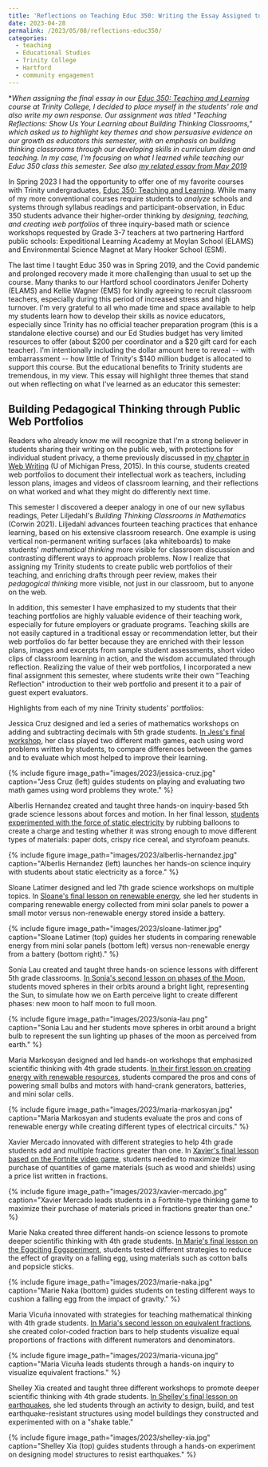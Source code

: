 ```yaml
---
title: 'Reflections on Teaching Educ 350: Writing the Essay Assigned to My Teaching & Learning Students'
date: 2023-04-28
permalink: /2023/05/08/reflections-educ350/
categories:
  - teaching
  - Educational Studies
  - Trinity College
  - Hartford
  - community engagement
---
```

**When assigning the final essay in our [Educ 350: Teaching and Learning](https://jackdougherty.org/educ350) course at Trinity College, I decided to place myself in the students' role and also write my own response. Our assignment was titled "Teaching Reflections: Show Us Your Learning about Building Thinking Classrooms," which asked us to highlight key themes and show persuasive evidence on our growth as educators this semester, with an emphasis on building thinking classrooms through our developing skills in curriculum design and teaching. In my case, I'm focusing on what I learned while teaching our Educ 350 class this semester. See also [my related essay from May 2019](https://jackdougherty.org/2019/05/01/facing-mirror-educ350/)*

In Spring 2023 I had the opportunity to offer one of my favorite courses with Trinity undergraduates, [Educ 350: Teaching and Learning](https://jackdougherty.org/educ350). While many of my more conventional courses require students to *analyze* schools and systems through syllabus readings and participant-observation, in Educ 350 students advance their higher-order thinking by *designing, teaching, and creating web portfolios* of three inquiry-based math or science workshops requested by Grade 3-7 teachers at two partnering Hartford public schools: Expeditional Learning Academy at Moylan School (ELAMS) and Environmental Science Magnet at Mary Hooker School (ESM).

The last time I taught Educ 350 was in Spring 2019, and the Covid pandemic and prolonged recovery made it more challenging than usual to set up the course. Many thanks to our Hartford school coordinators Jenifer Doherty (ELAMS) and Kellie Wagner (EMS) for kindly agreeing to recruit classroom teachers, especially during this period of increased stress and high turnover. I'm very grateful to all who made time and space available to help my students learn how to develop their skills as novice educators, especially since Trinity has no official teacher preparation program (this is a standalone elective course) and our Ed Studies budget has very limited resources to offer (about $200 per coordinator and a $20 gift card for each teacher). I'm intentionally including the dollar amount here to reveal -- with embarrassment -- how little of Trinity's $140 million budget is allocated to support this course. But the educational benefits to Trinity students are tremendous, in my view. This essay will highlight three themes that stand out when reflecting on what I've learned as an educator this semester:

## Building Pedagogical Thinking through Public Web Portfolios
Readers who already know me will recognize that I'm a strong believer in students sharing their writing on the public web, with protections for individual student privacy, a theme previously discussed in [my chapter in Web Writing](https://epress.trincoll.edu/webwriting/chapter/dougherty-public/) (U of Michigan Press, 2015). In this course, students created web portfolios to document their intellectual work as teachers, including lesson plans, images and videos of classroom learning, and their reflections on what worked and what they might do differently next time.

This semester I discovered a deeper analogy in one of our new syllabus readings, Peter Liljedahl's *Building Thinking Classrooms in Mathematics* (Corwin 2021). Liljedahl advances fourteen teaching practices that enhance learning, based on his extensive classroom research. One example is using vertical non-permanent writing surfaces (aka whiteboards) to make students' *mathematical thinking* more visible for classroom discussion and contrasting different ways to approach problems. Now I realize that assigning my Trinity students to create public web portfolios of their teaching, and enriching drafts through peer review, makes their *pedagogical thinking* more visible, not just in our classroom, but to anyone on the web.

In addition, this semester I have emphasized to my students that their teaching portfolios are highly valuable evidence of their teaching work, especially for future employers or graduate programs. Teaching skills are not easily captured in a traditional essay or recommendation letter, but their web portfolios do far better because they are enriched with their lesson plans, images and excerpts from sample student assessments, short video clips of classroom learning in action, and the wisdom accumulated through reflection. Realizing the value of their web portfolios, I incorporated a new final assignment this semester, where students write their own "Teaching Reflection" introduction to their web portfolio and present it to a pair of guest expert evaluators.

Highlights from each of my nine Trinity students' portfolios: 

Jessica Cruz designed and led a series of mathematics workshops on adding and subtracting decimals with 5th grade students. [In Jess's final workshop](https://jessicacruz.domains.trincoll.edu/lesson-3-feed-the-monster-let-the-beast-feast/), her class played two different math games, each using word problems written by students, to compare differences between the games and to evaluate which most helped to improve their learning.

{% include figure image_path="images/2023/jessica-cruz.jpg" caption="Jess Cruz (left) guides students on playing and evaluating two math games using word problems they wrote." %}

Alberlis Hernandez created and taught three hands-on inquiry-based 5th grade science lessons about forces and motion. In her final lesson, [students experimented with the force of static electricity](https://alberlishernandez.domains.trincoll.edu/workshop-3-electric-charge/) by rubbing balloons to create a charge and testing whether it was strong enough to move different types of materials: paper dots, crispy rice cereal, and styrofoam peanuts.

{% include figure image_path="images/2023/alberlis-hernandez.jpg" caption="Alberlis Hernandez (left) launches her hands-on science inquiry  with students about static electricity as a force." %}

Sloane Latimer designed and led 7th grade science workshops on multiple topics. In [Sloane's final lesson on renewable energy](https://slatimer.domains.trincoll.edu/lesson-3/), she led her students in comparing renewable energy collected from mini solar panels to power a small motor versus non-renewable energy stored inside a battery.

{% include figure image_path="images/2023/sloane-latimer.jpg" caption="Sloane Latimer (top) guides her students in comparing renewable energy from mini solar panels (bottom left) versus non-renewable energy from a battery (bottom right)." %}

Sonia Lau created and taught three hands-on science lessons with different 5th grade classrooms. [In Sonia's second lesson on phases of the Moon](https://yantungsonialau.domains.trincoll.edu/lesson-2-ahh-it-is-so-bright/), students moved spheres in their orbits around a bright light, representing the Sun, to simulate how we on Earth perceive light to create different phases: new moon to half moon to full moon.

{% include figure image_path="images/2023/sonia-lau.png" caption="Sonia Lau and her students move spheres in orbit around a bright bulb to represent the sun lighting up phases of the moon as perceived from earth." %}

Maria Markosyan designed and led hands-on workshops that emphasized scientific thinking with 4th grade students. [In their first lesson on creating energy with renewable resources](https://mariamarkosyan.domains.trincoll.edu/lesson-1/), students compared the pros and cons of powering small bulbs and motors with hand-crank generators, batteries, and mini solar cells.

{% include figure image_path="images/2023/maria-markosyan.jpg" caption="Maria Markosyan and students evaluate the pros and cons of renewable energy while creating different types of electrical circuits." %}

Xavier Mercado innovated with different strategies to help 4th grade students add and multiple fractions greater than one. In [Xavier's final lesson based on the Fortnite video game](https://xaviermercado.domains.trincoll.edu/lesson-3-fortnite-fractions/), students needed to maximize their purchase of quantities of game materials (such as wood and shields) using a price list written in fractions.

{% include figure image_path="images/2023/xavier-mercado.jpg" caption="Xavier Mercado leads students in a Fortnite-type thinking game to maximize their purchase of materials priced in fractions greater than one." %}

Marie Naka created three different hands-on science lessons to promote deeper scientific thinking with 4th grade students. [In Marie's final lesson on the Eggciting Eggsperiment](https://marienaka.domains.trincoll.edu/lesson-3-eggciting-eggsperiment/), students tested different strategies to reduce the effect of gravity on a falling egg, using materials such as cotton balls and popsicle sticks.  

{% include figure image_path="images/2023/marie-naka.jpg" caption="Marie Naka (bottom) guides students on testing different ways to cushion a falling egg from the impact of gravity." %}

Maria Vicuña innovated with strategies for teaching mathematical thinking with 4th grade students. [In Maria's second lesson on equivalent fractions](https://mariavicuna.domains.trincoll.edu/equivalent-fractions/), she created color-coded fraction bars to help students visualize equal proportions of fractions with different numerators and denominators.

{% include figure image_path="images/2023/maria-vicuna.jpg" caption="Maria Vicuña leads students through a hands-on inquiry to visualize equivalent fractions." %}

Shelley Xia created and taught three different workshops to promote deeper scientific thinking with 4th grade students. [In Shelley's final lesson on earthquakes](https://shelleyxia.domains.trincoll.edu/lesson-3/), she led students through an activity to design, build, and test earthquake-resistant structures using model buildings they constructed and experimented with on a "shake table."

{% include figure image_path="images/2023/shelley-xia.jpg" caption="Shelley Xia (top) guides students through a hands-on experiment on designing model structures to resist earthquakes." %}
